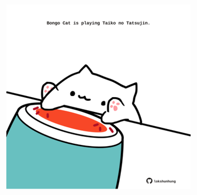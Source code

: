 <!-- built at 20/10/2024, 12:00:49 UTC -->
<p align="center">
  <img width="500" height="500" src="./ReadmeImage.svg">
</p>
